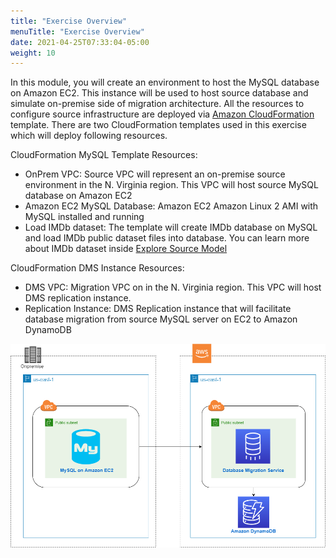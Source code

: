 ```yaml
---
title: "Exercise Overview"
menuTitle: "Exercise Overview"
date: 2021-04-25T07:33:04-05:00
weight: 10
---
```

In this module, you will create an environment to host the MySQL database on Amazon EC2. This instance will be used to host source database and simulate on-premise side of migration architecture.
All the resources to configure source infrastructure are deployed via [Amazon CloudFormation](https://aws.amazon.com/cloudformation/) template.
There are two CloudFormation templates used in this exercise which will deploy following resources.

CloudFormation MySQL Template Resources:
  - OnPrem VPC: Source VPC will represent an on-premise source environment in the N. Virginia region. This VPC will host source MySQL database on Amazon EC2
  - Amazon EC2 MySQL Database: Amazon EC2 Amazon Linux 2 AMI with MySQL installed and running
  - Load IMDb dataset: The template will create IMDb database on MySQL and load IMDb public dataset files into database. You can learn more about IMDb dataset inside [Explore Source Model](/hands-on-labs/rdbms-migration/migration-chapter03)



CloudFormation DMS Instance Resources:
  - DMS VPC:  Migration VPC on in the N. Virginia region. This VPC will host DMS replication instance.
  - Replication Instance: DMS Replication instance that will facilitate database migration from source MySQL server on EC2 to Amazon DynamoDB

![Final Deployment Architecture](/static/images/migration-environment.png)
